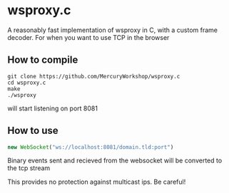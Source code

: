 # wsproxy.c
A reasonably fast implementation of wsproxy in C, with a custom frame decoder. For when you want to use TCP in the browser

## How to compile
```
git clone https://github.com/MercuryWorkshop/wsproxy.c
cd wsproxy.c
make
./wsproxy
```
will start listening on port 8081

## How to use

```js
new WebSocket("ws://localhost:8081/domain.tld:port")
```
Binary events sent and recieved from the websocket will be converted to the tcp stream


This provides no protection against multicast ips. Be careful!

